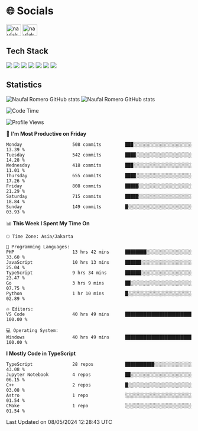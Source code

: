 <h1 align="">🌐 Socials</h1>
<p align="left">
<a href="https://linkedin.com/in/naufal-romero-putra-pratama-9ab816177/" target="blank"><img align="center" src="https://raw.githubusercontent.com/rahuldkjain/github-profile-readme-generator/master/src/images/icons/Social/linked-in-alt.svg" alt="naufalromero" height="30" width="40" /></a>
<a href="https://instagram.com/naufalromero" target="blank"><img align="center" src="https://raw.githubusercontent.com/rahuldkjain/github-profile-readme-generator/master/src/images/icons/Social/instagram.svg" alt="naufalromero" height="30" width="40" /></a>
</p>


<h2 align="">Tech Stack</h2>
<div align="">
  <img src="https://img.shields.io/badge/next.js-000000?style=for-the-badge&logo=nextdotjs&logoColor=white"/>
 <img src="https://img.shields.io/badge/typescript-%23007ACC.svg?style=for-the-badge&logo=typescript&logoColor=white"/>
 <img src="https://img.shields.io/badge/react-%2320232a.svg?style=for-the-badge&logo=react&logoColor=%2361DAFB"/>
 <img src="https://img.shields.io/badge/tailwindcss-%2338B2AC.svg?style=for-the-badge&logo=tailwind-css&logoColor=white"/>
 <img src="https://img.shields.io/badge/Prisma-3982CE?style=for-the-badge&logo=Prisma&logoColor=white"/>
 <img src="https://img.shields.io/badge/javascript-%23323330.svg?style=for-the-badge&logo=javascript&logoColor=%23F7DF1E"/>
 <img src="https://img.shields.io/badge/java-%23ED8B00.svg?style=for-the-badge&logo=openjdk&logoColor=white"/>
</div>


<h2 align="">Statistics</h2>
<div align="">
<img src="https://github-readme-stats-xi-nine-74.vercel.app/api?username=romves&show_icons=true&theme=tokyonight&include_all_commits=true&count_private=true" alt="Naufal Romero GitHub stats"/>
<img src="https://github-readme-stats-xi-nine-74.vercel.app/api/top-langs/?username=romves&theme=tokyonight&hide_border=false&include_all_commits=true&count_private=true&layout=compact" alt="Naufal Romero GitHub stats"/>
</div>

<!--START_SECTION:waka-->
![Code Time](http://img.shields.io/badge/Code%20Time-1%2C071%20hrs%2015%20mins-blue)

![Profile Views](http://img.shields.io/badge/Profile%20Views-22-blue)

📅 **I'm Most Productive on Friday** 

```text
Monday                   508 commits         ███░░░░░░░░░░░░░░░░░░░░░░   13.39 % 
Tuesday                  542 commits         ████░░░░░░░░░░░░░░░░░░░░░   14.28 % 
Wednesday                418 commits         ███░░░░░░░░░░░░░░░░░░░░░░   11.01 % 
Thursday                 655 commits         ████░░░░░░░░░░░░░░░░░░░░░   17.26 % 
Friday                   808 commits         █████░░░░░░░░░░░░░░░░░░░░   21.29 % 
Saturday                 715 commits         █████░░░░░░░░░░░░░░░░░░░░   18.84 % 
Sunday                   149 commits         █░░░░░░░░░░░░░░░░░░░░░░░░   03.93 % 
```


📊 **This Week I Spent My Time On** 

```text
🕑︎ Time Zone: Asia/Jakarta

💬 Programming Languages: 
PHP                      13 hrs 42 mins      ████████░░░░░░░░░░░░░░░░░   33.60 % 
JavaScript               10 hrs 13 mins      ██████░░░░░░░░░░░░░░░░░░░   25.04 % 
TypeScript               9 hrs 34 mins       ██████░░░░░░░░░░░░░░░░░░░   23.47 % 
Go                       3 hrs 9 mins        ██░░░░░░░░░░░░░░░░░░░░░░░   07.75 % 
Python                   1 hr 10 mins        █░░░░░░░░░░░░░░░░░░░░░░░░   02.89 % 

🔥 Editors: 
VS Code                  40 hrs 49 mins      █████████████████████████   100.00 % 

💻 Operating System: 
Windows                  40 hrs 49 mins      █████████████████████████   100.00 % 
```

**I Mostly Code in TypeScript** 

```text
TypeScript               28 repos            ███████████░░░░░░░░░░░░░░   43.08 % 
Jupyter Notebook         4 repos             ██░░░░░░░░░░░░░░░░░░░░░░░   06.15 % 
C++                      2 repos             █░░░░░░░░░░░░░░░░░░░░░░░░   03.08 % 
Astro                    1 repo              ░░░░░░░░░░░░░░░░░░░░░░░░░   01.54 % 
CMake                    1 repo              ░░░░░░░░░░░░░░░░░░░░░░░░░   01.54 % 
```




 Last Updated on 08/05/2024 12:28:43 UTC
<!--END_SECTION:waka-->
